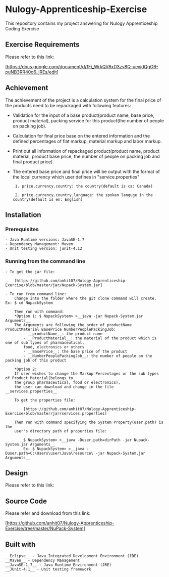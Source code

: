 # Nulogy-Apprenticeship-Exercise
This repository contains my project answering for Nulogy Apprenticeship Coding Exercise 

## Exercise Requirements 
Please refer to this link:

[https://docs.google.com/document/d/1Fi_WrkQV6xD3zv8Q-uevjdQgO6-puNB3RR40o6_jREs/edit]

## Achievement
The achievement of the project is a calculation system for the final price of the products need to be repackaged with following features:
 - Validation for the input of a base product(product name, base price, product material), packing service for this product(the number of people on packing job).
 - Calculation for final price base on the entered information and the defined percentages of flat markup, material markup and labor markup.
 - Print out all information of repackaged product(product name, product material, product base price, the number of people on packing job and final product price).
 - The entered base price and final price will be output with the format of the local currency which user defines in "service.properties"
 		
 		1. price.currency.country: the country(default is ca: Canada)
 		
 		2. price.currency.country.language: the spoken languge in the country(default is en: English)
 
## Installation
### Prerequisites
	- Java Runtime versions: JavaSE-1.7
	- Dependency Management: Maven
	- Unit testing version: junit-4.12

### Running from the command line
	- To get the jar file: 

		[https://github.com/anhit07/Nulogy-Apprenticeship-Exercise/blob/master/jar/Nupack-System.jar]

	- To run from command line:
		Change into the folder where the git clone command will create. Ex: $ cd NupackSystem

		Then run with command: 
		*Option 1: $ NupackSystem> >__java -jar Nupack-System.jar Arguments__
		The Arguments are following the order of productName ProductMaterial BasePrice NumberPeoplePackingJob: 
			- __productName__: the product name
			- __ProductMaterial__: the material of the product which is one of sub types of pharmaceutical, 
			food, electronics or others
			- __BasePrice__: the base price of the product
			- __NumberPeoplePackingJob__: the number of people on the packing job of this product

		*Option 2: 
		If user wishes to change the Markup Percentages or the sub types of Product Material(belongs to 
		the group pharmaceutical, food or electronics), 
		the user can download and change in the file __services.properties__

		To get the properties file: 

			[https://github.com/anhit07/Nulogy-Apprenticeship-Exercise/blob/master/jar/services.properties]
		
		Then run with command specifying the System Property(user.path) is the 
		user's directory path of properties file:
		
			$ NupackSystem> >__java -Duser.path=dirPath -jar Nupack-System.jar Arguments__
			Ex: $ NupackSystem> >__java -Duser.path=C:\Users\user\Java\resource\ -jar Nupack-System.jar Arguments__
			
## Design 
Please refer to this link:

## Source Code
Please refer and download from this link:

[https://github.com/anhit07/Nulogy-Apprenticeship-Exercise/tree/master/NuPack-System]

## Built with
	__Eclipse__ - Java Integrated Development Environment (IDE)
	__Maven__ - Dependency Management
	__JavaSE-1.7__ - Java Runtime Environment (JRE)
	__JUnit-4.1__ - Unit testing framework 